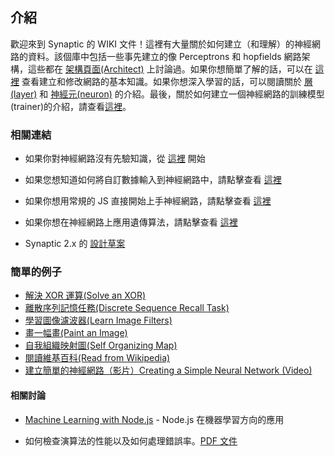 ## 介紹

歡迎來到 Synaptic 的 WIKI 文件！這裡有大量關於如何建立（和理解）的神經網路的資料。該個庫中包括一些事先建立的像 Perceptrons 和 hopfields 網路架構，這些都在 [架構頁面(Architect)](https://github.com/cazala/synaptic/blob/master/wiki/Zh-TW/architect.md) 上討論過。如果你想簡單了解的話，可以在 [這裡](https://github.com/cazala/synaptic/blob/master/wiki/Zh-TW/networks.md) 查看建立和修改網路的基本知識。如果你想深入學習的話，可以閱讀關於 [層(layer)](https://github.com/cazala/synaptic/blob/master/wiki/Zh-TW/layers.md) 和 [神經元(neuron)](https://github.com/cazala/synaptic/blob/master/wiki/Zh-TW/neurons.md) 的介紹。最後，關於如何建立一個神經網路的訓練模型(trainer)的介紹，請查看[這裡](https://github.com/cazala/synaptic/blob/master/wiki/Zh-TW/trainer.md)。

### 相關連結

* 如果你對神經網路沒有先驗知識，從 [這裡](https://github.com/cazala/synaptic/blob/master/wiki/Zh-TW/neural-networks-101.md) 開始

* 如果您想知道如何將自訂數據輸入到神經網路中，請點擊查看 [這裡](https://github.com/cazala/synaptic/blob/master/wiki/Zh-TW/normalization-101.md)

* 如果你想用常規的 JS 直接開始上手神經網路，請點擊查看 [這裡](http://blog.webkid.io/neural-networks-in-javascript/)

* 如果你想在神經網路上應用遺傳算法，請點擊查看 [這裡](https://github.com/wagenaartje/gynaptic)

* Synaptic 2.x 的 [設計草案](https://github.com/cazala/synaptic/blob/master/wiki/Zh-TW/design-draft-2.x.md)

### 簡單的例子

- [解決 XOR 運算(Solve an XOR)](http://caza.la/synaptic/#/xor)
- [離散序列記憶任務(Discrete Sequence Recall Task)](http://caza.la/synaptic/#/dsr)
- [學習圖像濾波器(Learn Image Filters)](http://caza.la/synaptic/#/image-filters)
- [畫一幅畫(Paint an Image)](http://caza.la/synaptic/#/paint-an-image)
- [自我組織映射圖(Self Organizing Map)](http://caza.la/synaptic/#/self-organizing-map)
- [閱讀維基百科(Read from Wikipedia)](http://caza.la/synaptic/#/wikipedia)
- [建立簡單的神經網路（影片）Creating a Simple Neural Network (Video)](https://scrimba.com/casts/cast-1980)

#### 相關討論

- [Machine Learning with Node.js](https://www.youtube.com/watch?v=M5glN6XjDv8) - Node.js 在機器學習方向的應用

- 如何檢查演算法的性能以及如何處理錯誤率。[PDF 文件](https://slidrio-decks.global.ssl.fastly.net/713/original.pdf?1461414713)